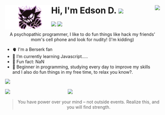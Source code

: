 
<img align="left" width="150px" src="./top_icon.gif"/> Hi, I'm Edson D. ![](https://img.shields.io/badge/stars%20⭐-1245-yellow) <img align="right" src="https://spotify-github-profile.vercel.app/api/view?uid=vjgcapwajna68y8r09jxrsce8&cover_image=true&theme=novatorem&show_offline=false&bar_color=813d9c&bar_color_cover=true" />
==

![](https://komarev.com/ghpvc/?username=eddev000&color=blueviolet&style=for-the-badge)
![](https://img.shields.io/badge/Instagram-E4405F?style=for-the-badge&logo=instagram&logoColor=white)
<p align="center"> A psychopathic programmer, I like to do fun things like hack my friends' mom's cell phone and look for nudity! (I'm kidding)</p> 


- 🫀 I'm a Berserk fan                      
- 🎯 I’m currently learning Javascript.....  
- 🥁 Fun fact: NaN
- 🌱 Beginner in programming, studying every day to improve my skills <br/> and I also do fun things in my free time, to relax you know?.

<p align="left">
  <a href="https://ski">
    <img src="https://skillicons.dev/icons?i=js,html,css,nodejs,bash,linux,vim" />
  </a>
</p>
<div align="left">
    <img width="390px" src="https://github-readme-stats.vercel.app/api/top-langs/?username=eddev000&hide=html&layout=compact=true&theme=radical" />
    <img width="300px" align="right" src="https://letterboxdbadgefilm.vercel.app/?profile=mayber" />
</div>

<div align="center">

>You have power over your mind – not outside events. Realize this, and you will find strength.
    
</div>




